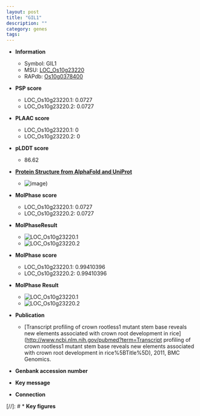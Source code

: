```yaml
---
layout: post
title: "GIL1"
description: ""
category: genes
tags: 
---
```


* **Information**  
    + Symbol: GIL1  
    + MSU: [LOC_Os10g23220](http://rice.plantbiology.msu.edu/cgi-bin/ORF_infopage.cgi?orf=LOC_Os10g23220)  
    + RAPdb: [Os10g0378400](http://rapdb.dna.affrc.go.jp/viewer/gbrowse_details/irgsp1?name=Os10g0378400)  

* **PSP score**  
    + LOC_Os10g23220.1: 0.0727 
    + LOC_Os10g23220.2: 0.0727 

* **PLAAC score**  
    + LOC_Os10g23220.1: 0 
    + LOC_Os10g23220.2: 0 

* **pLDDT score**
    + 86.62

* **[Protein Structure from AlphaFold and UniProt](https://www.uniprot.org/uniprotkb/Q0IY20/entry#structure)**
    + ![image](https://ricepsp.github.io/images/Q0/AF-Q0IY20-F1.png))

* **MolPhase score**
    + LOC_Os10g23220.1: 0.0727
    + LOC_Os10g23220.2: 0.0727

* **MolPhaseResult**
    + ![LOC_Os10g23220.1](https://ricepsp.github.io/pictures/LOC_Os10g/LOC_Os10g23220.1.png)
    + ![LOC_Os10g23220.2](https://ricepsp.github.io/pictures/LOC_Os10g/LOC_Os10g23220.2.png)

* **MolPhase score**
    + LOC_Os10g23220.1: 0.99410396
    + LOC_Os10g23220.2: 0.99410396

* **MolPhase Result**
    + ![LOC_Os10g23220.1](https://304243504.github.io/Pictures/LOC_Os10g/LOC_Os10g23220.1.png)
    + ![LOC_Os10g23220.2](https://304243504.github.io/Pictures/LOC_Os10g/LOC_Os10g23220.2.png)

* **Publication**  
    + [Transcript profiling of crown rootless1 mutant stem base reveals new elements associated with crown root development in rice](http://www.ncbi.nlm.nih.gov/pubmed?term=Transcript profiling of crown rootless1 mutant stem base reveals new elements associated with crown root development in rice%5BTitle%5D), 2011, BMC Genomics.

* **Genbank accession number**  

* **Key message**  

* **Connection**  

[//]: # * **Key figures**  


